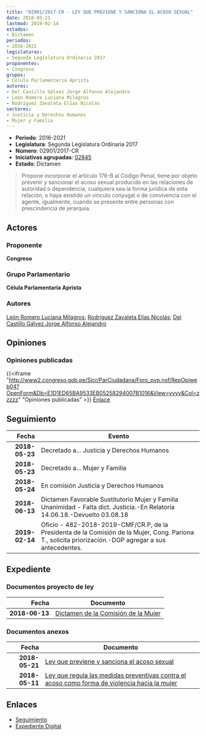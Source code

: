 ```yaml
---
title: "02901/2017-CR - LEY QUE PREVIENE Y SANCIONA EL ACOSO SEXUAL"
date: 2018-05-21
lastmod: 2019-02-14
estados:
- Dictamen
periodos:
- 2016-2021
legislaturas:
- Segunda Legislatura Ordinaria 2017
proponentes:
- Congreso
grupos:
- Célula Parlamentaria Aprista
autores:
- Del Castillo Gálvez Jorge Alfonso Alejandro
- León Romero Luciana Milagros
- Rodríguez Zavaleta Elías Nicolás
sectores:
- Justicia y Derechos Humanos
- Mujer y Familia
---
```

- **Periodo**: 2016-2021
- **Legislatura**: Segunda Legislatura Ordinaria 2017
- **Número**: 02901/2017-CR
- **Iniciativas agrupadas**: [02845](../../02800/02845)
- **Estado**: Dictamen

> Propone incorporar el artículo 176-B al Código Penal, tiene por objeto prevenir y sancionar el acoso sexual producido en las relaciones de autoridad o dependencia, cualquiera sea la forma jurídica de esta relación, o haya existido un vínculo conyugal o de convivencia con el agente, igualmente, cuando se presente entre personas con prescindencia de jerarquía.


## Actores

### Proponente

**Congreso**

### Grupo Parlamentario

**Célula Parlamentaria Aprista**

### Autores

[León Romero Luciana Milagros](mailto:mailto:lleon@congreso.gob.pe); [Rodríguez Zavaleta Elías Nicolás](mailto:mailto:erodriguez@congreso.gob.pe); [Del Castillo Gálvez Jorge Alfonso Alejandro](mailto:mailto:jdelcastillo@congreso.gob.pe)

## Opiniones

### Opiniones publicadas

{{<iframe "http://www2.congreso.gob.pe/Sicr/ParCiudadana/Foro_pvp.nsf/RepOpiweb04?OpenForm&Db=E1D1ED65BA9533EB05258294007B1016&View=yyyy&Col=zzzzz" "Opiniones publicadas" >}}
[Enlace](http://www2.congreso.gob.pe/Sicr/ParCiudadana/Foro_pvp.nsf/RepOpiweb04?OpenForm&Db=E1D1ED65BA9533EB05258294007B1016&View=yyyy&Col=zzzzz)


## Seguimiento

| Fecha | Evento |
|------:|--------|
| **2018-05-23** | Decretado a... Justicia y Derechos Humanos |
| **2018-05-23** | Decretado a... Mujer y Familia |
| **2018-05-24** | En comisión Justicia y Derechos Humanos |
| **2018-06-13** | Dictamen Favorable Sustitutorio Mujer y Familia Unanimidad - Falta dict. Justicia.-En Relatoría 14.06.18.-Devuelto 03.08.18 |
| **2019-02-14** | Oficio - 482-2018-2019-CMF/CR.P, de la Presidenta de la Comisión de la Mujer, Cong. Pariona T., solicita priorización.-DGP agregar a sus antecedentes. |

## Expediente

### Documentos proyecto de ley

| Fecha | Documento |
|------:|-----------|
| **2018-06-13** | [Dictamen de la Comisión de la Mujer](http://www.leyes.congreso.gob.pe/Documentos/2016_2021/Dictamenes/Proyectos_de_Ley/02845DC16MAY20180613.pdf) |

### Documentos anexos

| Fecha | Documento |
|------:|-----------|
| **2018-05-21** | [Ley que previene y sanciona el acoso sexual](http://www.leyes.congreso.gob.pe/Documentos/2016_2021/Proyectos_de_Ley_y_de_Resoluciones_Legislativas/PL0290120180521.pdf) |
| **2018-05-11** | [Ley que regula las medidas preventivas contra el acoso como forma de violencia hacia la mujer](http://www.leyes.congreso.gob.pe/Documentos/2016_2021/Proyectos_de_Ley_y_de_Resoluciones_Legislativas/PL0284520180511..pdf) |

## Enlaces

- [Seguimiento](http://www2.congreso.gob.pe/Sicr/TraDocEstProc/CLProLey2016.nsf/f7fff46988ca05b1052578e100829cc7/94ba8502bcbf0fc30525829400644a31?OpenDocument)
- [Expediente Digital](http://www2.congreso.gob.pe/Sicr/TraDocEstProc/Expvirt_2011.nsf/visbusqptramdoc1621/02901?opendocument)


